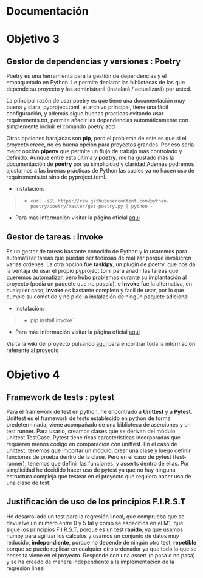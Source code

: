 # Documentación

# Objetivo 3

## Gestor de dependencias y versiones : Poetry

Poetry es una herramienta para la gestión de dependencias y el empaquetado en Python. Le permite declarar las bibliotecas de las que depende su proyecto y las administrará (instalará / actualizará) por usted. 

La principal razón de usar poetry es que tiene una documentación muy buena y clara, pyproject.toml, el archivo principal, tiene una fácil configuración, y además sigue buenas practicas evitando usar requirements.txt, permite añadir las dependencias automáticamente con simplemente incluir el comando poetry add <dependencia>.
  
Otras opciones barajadas son **pip**, pero el problema de este es que si el proyecto crece, no es buena opción para proyectos grandes. Por eso sería mejor opción **pipenv** que permite un flujo de trabajo más controlado y definido. Aunque entre esta última y **poetry**, me ha gustado más la documentación de **poetry** por su simplicidad y claridad
Además podremos ajustarnos a las buenas prácticas de Python las cuales ya no hacen uso de requirements.txt sino de pyproject.toml.


* Instalación:

>  * `curl -sSL https://raw.githubusercontent.com/python-poetry/poetry/master/get-poetry.py | python -`

* Para más información visitar la página oficial [aqui](https://python-poetry.org/docs/)

## Gestor de tareas : Invoke

Es un gestor de tareas bastante conocido de Python y lo usaremos para automatizar tareas que puedan ser tediosas de realizar porque involucren varias ordenes. La otra opción fue **taskipy**, un plugin de poetry, que nos da la ventaja de usar el propio pyproject.toml para añadir las tareas que queremos automatizar, pero hubo problemas durante su implantación al proyecto (pedía un paquete que no poseía), e **Invoke** fue la alternativa, en cualquier caso, **Invoke** es bastante completo y facil de usar, por lo que cumple su cometido y no pide la instalación de ningún paquete adicional

* Instalación:

>  * pip install invoke`

* Para más información visitar la página oficial [aqui](https://www.pyinvoke.org/)




Visita la wiki del proyecto pulsando [aquí](https://github.com/Parka015/IV-Proyecto/wiki) para encontrar toda la información referente al proyecto

# Objetivo 4

## Framework de tests : pytest

Para el framework de test en python, he encontrado a **Unittest** y a **Pytest**.
Unittest es el framework de tests establecido en python de forma predeterminada, viene acompañado de una biblioteca de aserciones y un test runner. Para usarlo, creamos clases que se derivan del módulo unittest.TestCase.
Pytest tiene ricas características incorporadas que requieren menos código en comparación con unittest. En el caso de unittest, tenemos que importar un módulo, crear una clase y luego definir funciones de prueba dentro de la clase. Pero en el caso de pytest (test-runner), tenemos que definir las funciones, y asserts dentro de ellas.
Por simplicidad he decidido hacer uso de pytest ya que no hay ninguna estructura compleja que testear en el proyecto que requiera hacer uso de una clase de test.

## Justificación de uso de los principios F.I.R.S.T

He desarrollado un test para la regresión lineal, que comprueba que se devuelve un numero entre 0 y 5 tal y como se especifica en el M1, que sigue los principios F.I.R.S.T, porque es un test **rápido**, ya que usamos numpy para agilizar los cálculos y usamos un conjunto de datos muy reducido, **independiente**, porque no depende de ningún otro test, **repetible** porque se puede replicar en cualquier otro ordenador ya que todo lo que se necesita viene en el proyecto. Responde con una assert (o pasa o no pasa) y se ha creado de manera independiente a la implementación de la regresión lineal
